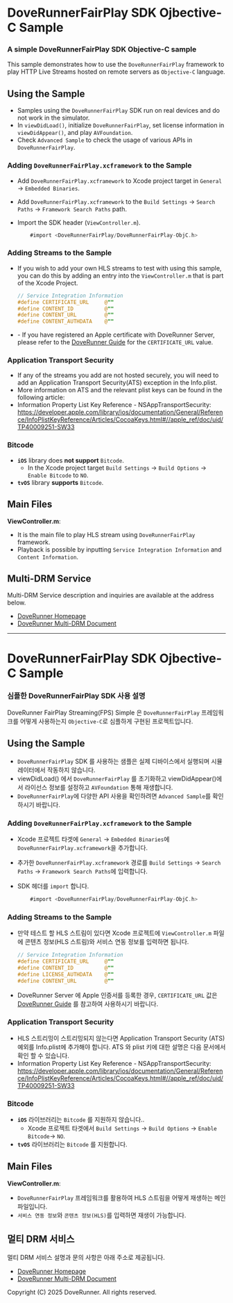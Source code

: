 # DoveRunnerFairPlay SDK Ojbective-C Sample
### A simple DoveRunnerFairPlay SDK Objective-C sample

This sample demonstrates how to use the `DoveRunnerFairPlay` framework to play HTTP Live Streams hosted on remote servers as `Objective-C` language.



## Using the Sample

- Samples using the `DoveRunnerFairPlay` SDK  run on real devices and do not work in the simulator.
- In `viewDidLoad()`, initialize `DoveRunnerFairPlay`, set license information in `viewDidAppear()`, and play `AVFoundation`.
- Check `Advanced Sample` to check the usage of various APIs in `DoveRunnerFairPlay`.



### Adding `DoveRunnerFairPlay.xcframework` to the Sample

- Add `DoveRunnerFairPlay.xcframework` to Xcode project target in `General` -> `Embedded Binaries`.
- Add `DoveRunnerFairPlay.xcframework` to the `Build Settings` -> `Search Paths` -> `Framework Search Paths` path.
- Import the SDK header (`ViewController.m`).

    ~~~objectivec
    	#import <DoveRunnerFairPlay/DoveRunnerFairPlay-ObjC.h>
    ~~~



### Adding Streams to the Sample

- If you wish to add your own HLS streams to test with using this sample, you can do this by adding an entry into the `ViewController.m` that is part of the Xcode Project.

	~~~objectivec
   // Service Integration Information
   #define CERTIFICATE_URL     @""
   #define CONTENT_ID          @""
   #define CONTENT_URL         @""
   #define CONTENT_AUTHDATA    @""
	~~~

- \- If you have registered an Apple certificate with DoveRunner Server, please refer to the [DoveRunner Guide](https://doverunner.com/docs/content-security/multi-drm/clients/fairplay-ios/) for the `CERTIFICATE_URL` value.

### Application Transport Security

- If any of the streams you add are not hosted securely, you will need to add an Application Transport Security(ATS) exception in the Info.plist.
- More information on ATS and the relevant plist keys can be found in the following article:
- Information Property List Key Reference - NSAppTransportSecurity: <https://developer.apple.com/library/ios/documentation/General/Reference/InfoPlistKeyReference/Articles/CocoaKeys.html#//apple_ref/doc/uid/TP40009251-SW33>



### Bitcode

-  **`iOS`** library does **not support** `Bitcode`.
   - In the Xcode project target `Build Settings` -> `Build Options` -> `Enable Bitcode` to `NO`.
-  **`tvOS`** library **supports** `Bitcode`.



## Main Files

__ViewController.m__: 

- It is the main file to play HLS stream using `DoveRunnerFairPlay` framework.
- Playback is possible by inputting `Service Integration Information` and `Content Information`.



## Multi-DRM Service

Multi-DRM Service description and inquiries are available at the address below.
- [DoveRunner Homepage](https://www.doverunner.com)
- [DoveRunner Multi-DRM Document](https://doverunner.com/docs/)


---



# DoveRunnerFairPlay SDK Ojbective-C Sample

### 심플한 DoveRunnerFairPlay SDK 사용 설명

DoveRunner FairPlay Streaming(FPS) Simple 은 `DoveRunnerFairPlay` 프레임워크를 어떻게 사용하는지 `Objective-C`로 심플하게 구현된 프로젝트입니다.



## Using the Sample

- `DoveRunnerFairPlay` SDK 를 사용하는 샘플은 실제 디바이스에서 실행되며 시뮬레이터에서 작동하지 않습니다.
- viewDidLoad() 에서 `DoveRunnerFairPlay` 를 초기화하고 viewDidAppear()에서 라이선스 정보를 설정하고 `AVFoundation` 통해 재생합니다.
- `DoveRunnerFairPlay`에 다양한 API 사용을 확인하려면 `Advanced Sample`를 확인하시기 바랍니다.  



### Adding `DoveRunnerFairPlay.xcframework` to the Sample

- Xcode 프로젝트 타겟에 `General` -> `Embedded Binaries`에 `DoveRunnerFairPlay.xcframework`을 추가합니다.
- 추가한 `DoveRunnerFairPlay.xcframework` 경로를 `Build Settings` -> `Search Paths` -> `Framework Search Paths`에 입력합니다.
- SDK 헤더를 `import` 합니다.

    ~~~objectivec
    	#import <DoveRunnerFairPlay/DoveRunnerFairPlay-ObjC.h>
    ~~~



### Adding Streams to the Sample

- 만약 테스트 할 HLS 스트림이 있다면 Xcode 프로젝트에 `ViewController.m` 파일에 콘텐츠 정보(HLS 스트림)와 서비스 연동 정보를 입력하면 됩니다.

	~~~objectivec
   // Service Integration Information
   #define CERTIFICATE_URL     @""
   #define CONTENT_ID          @""
   #define LICENSE_AUTHDATA    @""
   #define CONTENT_URL         @""
	~~~

- DoveRunner Server 에 Apple 인증서를 등록한 경우, `CERTIFICATE_URL` 값은 [DoveRunner Guide](https://doverunner.com/docs/content-security/multi-drm/clients/fairplay-ios/)  를 참고하여 사용하시기 바랍니다.

### Application Transport Security

- HLS 스트리밍이 스트리밍되지 않는다면 Application Transport Security (ATS) 예외를 Info.plist에 추가해야 합니다. ATS 와 plist 키에 대한 설명은 다음 문서에서 확인 할 수 있습니다.  
- Information Property List Key Reference - NSAppTransportSecurity: <https://developer.apple.com/library/ios/documentation/General/Reference/InfoPlistKeyReference/Articles/CocoaKeys.html#//apple_ref/doc/uid/TP40009251-SW33>



### Bitcode

-  **`iOS`** 라이브러리는  `Bitcode` 를 지원하지 않습니다..
   - Xcode 프로젝트 타겟에서 `Build Settings` -> `Build Options` -> `Enable Bitcode`-> `NO`.
-  **`tvOS`** 라이브러리는  `Bitcode` 를 지원합니다.



## Main Files

__ViewController.m__: 

- `DoveRunnerFairPlay` 프레임워크를 활용하여 HLS 스트림을 어떻게 재생하는 메인 파일입니다. 
- `서비스 연동 정보`와 `콘텐츠 정보(HLS)`를 입력하면 재생이 가능합니다.



## 멀티 DRM 서비스

멀티 DRM 서비스 설명과 문의 사항은 아래 주소로 제공됩니다.
- [DoveRunner Homepage](https://www.doverunner.com)
- [DoveRunner Multi-DRM Document](https://doverunner.com/docs/)



Copyright (C) 2025 DoveRunner. All rights reserved.
